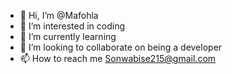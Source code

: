 - 👋 Hi, I’m @Mafohla
- 👀 I’m interested in coding 
- 🌱 I’m currently learning 
- 💞️ I’m looking to collaborate on being a developer 
- 📫 How to reach me Sonwabise215@gmail.com 

<!---
Mafohla/Mafohla is a ✨ special ✨ repository because its `README.md` (this file) appears on your GitHub profile.
You can click the Preview link to take a look at your changes.
--->
